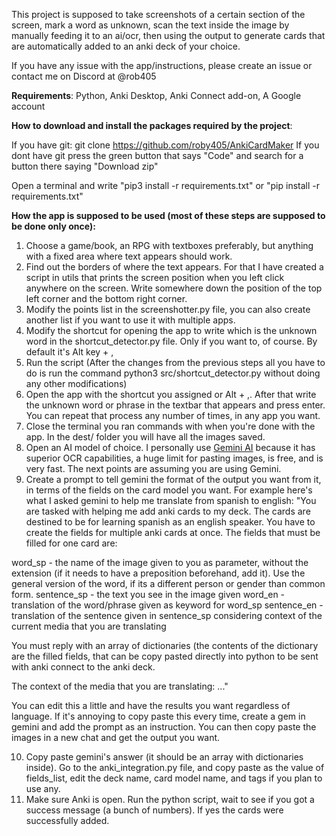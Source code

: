 This project is supposed to take screenshots of a certain section of the screen, mark a word as unknown, scan the text inside the image by manually feeding it to an ai/ocr, then using the output to generate cards that are automatically added to an anki deck of your choice.

If you have any issue with the app/instructions, please create an issue or contact me on Discord at @rob405

**Requirements**:
Python, Anki Desktop, Anki Connect add-on, A Google account

**How to download and install the packages required by the project**:

If you have git:
git clone https://github.com/roby405/AnkiCardMaker
If you dont have git
press the green button that says "Code" and search for a button there saying "Download zip"

Open a terminal and write "pip3 install -r requirements.txt" or "pip install -r requirements.txt"


**How the app is supposed to be used (most of these steps are supposed to be done only once):**
1. Choose a game/book, an RPG with textboxes preferably, but anything with a fixed area where text appears should work.
2. Find out the borders of where the text appears. For that I have created a script in utils that prints the screen position when you left click anywhere on the screen. Write somewhere down the position of the top left corner and the bottom right corner.
3. Modify the points list in the screenshotter.py file, you can also create another list if you want to use it with multiple apps.
4. Modify the shortcut for opening the app to write which is the unknown word in the shortcut_detector.py file. Only if you want to, of course. By default it's Alt key + ,
5. Run the script (After the changes from the previous steps all you have to do is run the command python3 src/shortcut_detector.py without doing any other modifications)
6. Open the app with the shortcut you assigned or Alt + ,. After that write the unknown word or phrase in the textbar that appears and press enter. You can repeat that process any number of times, in any app you want.
7. Close the terminal you ran commands with when you're done with the app. In the dest/ folder you will have all the images saved.
8. Open an AI model of choice. I personally use [Gemini AI](https://gemini.google.com/) because it has superior OCR capabilities, a huge limit for pasting images, is free, and is very fast. The next points are assuming you are using Gemini.
9. Create a prompt to tell gemini the format of the output you want from it, in terms of the fields on the card model you want.
For example here's what I asked gemini to help me translate from spanish to english:
"You are tasked with helping me add anki cards to my deck. The cards are destined to be for learning spanish as an english speaker. You have to create the fields for multiple anki cards at once. The fields that must be filled for one card are:

word_sp - the name of the image given to you as parameter, without the extension (if it needs to have a preposition beforehand, add it). Use the general version of the word, if its a different person or gender than common form.
sentence_sp - the text you see in the image given
word_en - translation of the word/phrase given as keyword for word_sp
sentence_en - translation of the sentence given in sentence_sp considering context of the current media that you are translating

You must reply with an array of dictionaries (the contents of the dictionary are the filled fields, that can be copy pasted directly into python to be sent with anki connect to the anki deck.

The context of the media that you are translating: ..."

You can edit this a little and have the results you want regardless of language.
If it's annoying to copy paste this every time, create a gem in gemini and add the prompt as an instruction. You can then copy paste the images in a new chat and get the output you want.

10. Copy paste gemini's answer (it should be an array with dictionaries inside). Go to the anki_integration.py file, and copy paste as the value of fields_list, edit the deck name, card model name, and tags if you plan to use any.
11. Make sure Anki is open. Run the python script, wait to see if you got a success message (a bunch of numbers). If yes the cards were successfully added.

